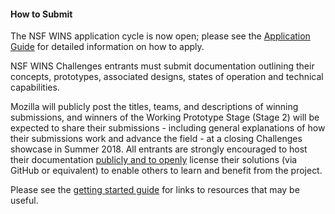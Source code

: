 #### How to Submit

The NSF WINS application cycle is now open; please see the [Application Guide](#Apply) for detailed information on how to apply.

NSF WINS Challenges entrants must submit documentation outlining their concepts, prototypes, associated designs, states of operation and technical capabilities.

Mozilla will publicly post the titles, teams, and descriptions of winning submissions, and winners of the Working Prototype Stage (Stage 2) will be expected to share their submissions - including general explanations of how their submissions work and advance the field - at a closing Challenges showcase in Summer 2018.  All entrants are strongly encouraged to host their documentation [publicly and to openly](/#item-8) license their solutions (via GitHub or equivalent) to enable others to learn and benefit from the project.

Please see the [getting started guide](https://github.com/MozillaFoundation/NSF-WINS-Getting-Started) for links to resources that may be useful.
